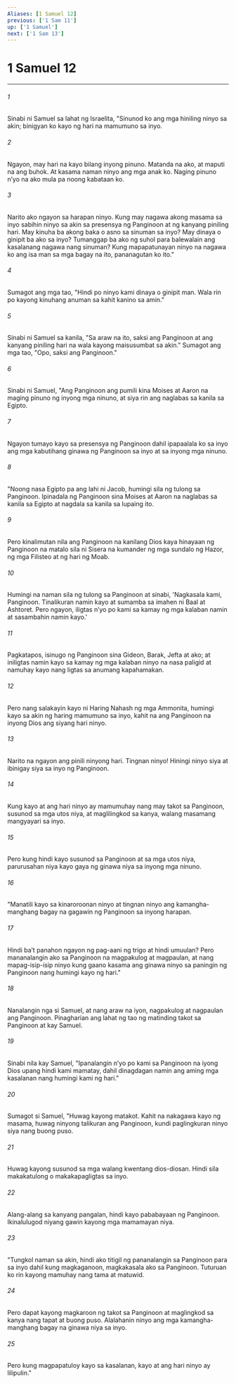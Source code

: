 ```yaml
---
Aliases: [1 Samuel 12]
previous: ['1 Sam 11']
up: ['1 Samuel']
next: ['1 Sam 13']
---
```

# 1 Samuel 12

***


###### 1 


Sinabi ni Samuel sa lahat ng Israelita, "Sinunod ko ang mga hiniling ninyo sa akin; binigyan ko kayo ng hari na mamumuno sa inyo. 


###### 2 


Ngayon, may hari na kayo bilang inyong pinuno. Matanda na ako, at maputi na ang buhok. At kasama naman ninyo ang mga anak ko. Naging pinuno nʼyo na ako mula pa noong kabataan ko. 


###### 3 


Narito ako ngayon sa harapan ninyo. Kung may nagawa akong masama sa inyo sabihin ninyo sa akin sa presensya ng Panginoon at ng kanyang piniling hari. May kinuha ba akong baka o asno sa sinuman sa inyo? May dinaya o ginipit ba ako sa inyo? Tumanggap ba ako ng suhol para balewalain ang kasalanang nagawa nang sinuman? Kung mapapatunayan ninyo na nagawa ko ang isa man sa mga bagay na ito, pananagutan ko ito." 


###### 4 


Sumagot ang mga tao, "Hindi po ninyo kami dinaya o ginipit man. Wala rin po kayong kinuhang anuman sa kahit kanino sa amin." 


###### 5 


Sinabi ni Samuel sa kanila, "Sa araw na ito, saksi ang Panginoon at ang kanyang piniling hari na wala kayong maisusumbat sa akin." Sumagot ang mga tao, "Opo, saksi ang Panginoon." 


###### 6 


Sinabi ni Samuel, "Ang Panginoon ang pumili kina Moises at Aaron na maging pinuno ng inyong mga ninuno, at siya rin ang naglabas sa kanila sa Egipto. 


###### 7 


Ngayon tumayo kayo sa presensya ng Panginoon dahil ipapaalala ko sa inyo ang mga kabutihang ginawa ng Panginoon sa inyo at sa inyong mga ninuno. 


###### 8 


"Noong nasa Egipto pa ang lahi ni Jacob, humingi sila ng tulong sa Panginoon. Ipinadala ng Panginoon sina Moises at Aaron na naglabas sa kanila sa Egipto at nagdala sa kanila sa lupaing ito. 


###### 9 


Pero kinalimutan nila ang Panginoon na kanilang Dios kaya hinayaan ng Panginoon na matalo sila ni Sisera na kumander ng mga sundalo ng Hazor, ng mga Filisteo at ng hari ng Moab. 


###### 10 


Humingi na naman sila ng tulong sa Panginoon at sinabi, 'Nagkasala kami, Panginoon. Tinalikuran namin kayo at sumamba sa imahen ni Baal at Ashtoret. Pero ngayon, iligtas nʼyo po kami sa kamay ng mga kalaban namin at sasambahin namin kayo.' 


###### 11 


Pagkatapos, isinugo ng Panginoon sina Gideon, Barak, Jefta at ako; at iniligtas namin kayo sa kamay ng mga kalaban ninyo na nasa paligid at namuhay kayo nang ligtas sa anumang kapahamakan. 


###### 12 


Pero nang salakayin kayo ni Haring Nahash ng mga Ammonita, humingi kayo sa akin ng haring mamumuno sa inyo, kahit na ang Panginoon na inyong Dios ang siyang hari ninyo. 


###### 13 


Narito na ngayon ang pinili ninyong hari. Tingnan ninyo! Hiningi ninyo siya at ibinigay siya sa inyo ng Panginoon. 


###### 14 


Kung kayo at ang hari ninyo ay mamumuhay nang may takot sa Panginoon, susunod sa mga utos niya, at maglilingkod sa kanya, walang masamang mangyayari sa inyo. 


###### 15 


Pero kung hindi kayo susunod sa Panginoon at sa mga utos niya, parurusahan niya kayo gaya ng ginawa niya sa inyong mga ninuno. 


###### 16 


"Manatili kayo sa kinaroroonan ninyo at tingnan ninyo ang kamangha-manghang bagay na gagawin ng Panginoon sa inyong harapan. 


###### 17 


Hindi baʼt panahon ngayon ng pag-aani ng trigo at hindi umuulan? Pero mananalangin ako sa Panginoon na magpakulog at magpaulan, at nang mapag-isip-isip ninyo kung gaano kasama ang ginawa ninyo sa paningin ng Panginoon nang humingi kayo ng hari." 


###### 18 


Nanalangin nga si Samuel, at nang araw na iyon, nagpakulog at nagpaulan ang Panginoon. Pinagharian ang lahat ng tao ng matinding takot sa Panginoon at kay Samuel. 


###### 19 


Sinabi nila kay Samuel, "Ipanalangin nʼyo po kami sa Panginoon na iyong Dios upang hindi kami mamatay, dahil dinagdagan namin ang aming mga kasalanan nang humingi kami ng hari." 


###### 20 


Sumagot si Samuel, "Huwag kayong matakot. Kahit na nakagawa kayo ng masama, huwag ninyong talikuran ang Panginoon, kundi paglingkuran ninyo siya nang buong puso. 


###### 21 


Huwag kayong susunod sa mga walang kwentang dios-diosan. Hindi sila makakatulong o makakapagligtas sa inyo. 


###### 22 


Alang-alang sa kanyang pangalan, hindi kayo pababayaan ng Panginoon. Ikinalulugod niyang gawin kayong mga mamamayan niya. 


###### 23 


"Tungkol naman sa akin, hindi ako titigil ng pananalangin sa Panginoon para sa inyo dahil kung magkaganoon, magkakasala ako sa Panginoon. Tuturuan ko rin kayong mamuhay nang tama at matuwid. 


###### 24 


Pero dapat kayong magkaroon ng takot sa Panginoon at maglingkod sa kanya nang tapat at buong puso. Alalahanin ninyo ang mga kamangha-manghang bagay na ginawa niya sa inyo. 


###### 25 


Pero kung magpapatuloy kayo sa kasalanan, kayo at ang hari ninyo ay lilipulin."
